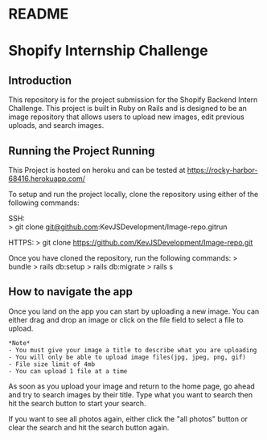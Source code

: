 # README

# Shopify Internship Challenge
## Introduction
This repository is for the project submission for the Shopify Backend Intern Challenge. This project is built in Ruby on Rails and is designed to be an image repository that allows users to upload new images, edit previous uploads, and search images.

## Running the Project Running

This Project is hosted on heroku and can be tested at https://rocky-harbor-68416.herokuapp.com/

To setup and run the project locally, clone the repository using either of the following commands:

SSH:    
        > git clone git@github.com:KevJSDevelopment/Image-repo.gitrun 

HTTPS:
        > git clone https://github.com/KevJSDevelopment/Image-repo.git
        
Once you have cloned the repository, run the following commands: 
        > bundle
        > rails db:setup
        > rails db:migrate
        > rails s

## How to navigate the app
Once you land on the app you can start by uploading a new image. You can either drag and drop an image or click on the file field to select a file to upload. 

    *Note*
    - You must give your image a title to describe what you are uploading
    - You will only be able to upload image files(jpg, jpeg, png, gif)
    - File size limit of 4mb
    - You can upload 1 file at a time

As soon as you upload your image and return to the home page, go ahead and try to search images by their title. Type what you want to search then hit the search button to start your search. 

If you want to see all photos again, either click the "all photos" button or clear the search and hit the search button again.

